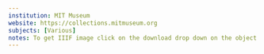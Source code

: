 ```yaml
---
institution: MIT Museum
website: https://collections.mitmuseum.org
subjects: [Various]
notes: To get IIIF image click on the download drop down on the object page. Click any of the sizes, a new window with a URL will open up. Turn into info.json using IIIF image API. As with all these resources be mindful of rights.
---
```

